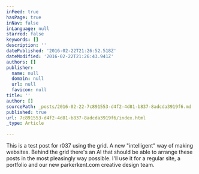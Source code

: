 ```yaml
---
inFeed: true
hasPage: true
inNav: false
inLanguage: null
starred: false
keywords: []
description: ''
datePublished: '2016-02-22T21:26:52.518Z'
dateModified: '2016-02-22T21:26:43.941Z'
authors: []
publisher:
  name: null
  domain: null
  url: null
  favicon: null
title: ''
author: []
sourcePath: _posts/2016-02-22-7c891553-d4f2-4d81-b837-8adcda3919f6.md
published: true
url: 7c891553-d4f2-4d81-b837-8adcda3919f6/index.html
_type: Article

---
```

This is a test post for r037 using the grid. A new "intelligent" way of making websites. Behind the grid there's an AI that should be able to arrange these posts in the most pleasingly way possible. I'll use it for a regular site, a portfolio and our new parkerkent.com creative design team.
